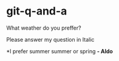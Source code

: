 # git-q-and-a

What weather do you preffer? 

Please answer my question in Italic

*I prefer summer summer or spring **- Aldo**
